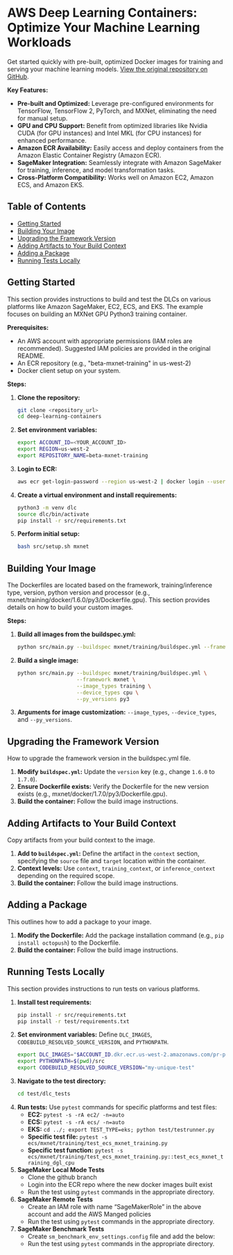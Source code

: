 # AWS Deep Learning Containers: Optimize Your Machine Learning Workloads

Get started quickly with pre-built, optimized Docker images for training and serving your machine learning models.  [View the original repository on GitHub](https://github.com/aws/deep-learning-containers).

**Key Features:**

*   **Pre-built and Optimized:** Leverage pre-configured environments for TensorFlow, TensorFlow 2, PyTorch, and MXNet, eliminating the need for manual setup.
*   **GPU and CPU Support:** Benefit from optimized libraries like Nvidia CUDA (for GPU instances) and Intel MKL (for CPU instances) for enhanced performance.
*   **Amazon ECR Availability:** Easily access and deploy containers from the Amazon Elastic Container Registry (Amazon ECR).
*   **SageMaker Integration:** Seamlessly integrate with Amazon SageMaker for training, inference, and model transformation tasks.
*   **Cross-Platform Compatibility:** Works well on Amazon EC2, Amazon ECS, and Amazon EKS.

## Table of Contents

*   [Getting Started](#getting-started)
*   [Building Your Image](#building-your-image)
*   [Upgrading the Framework Version](#upgrading-the-framework-version)
*   [Adding Artifacts to Your Build Context](#adding-artifacts-to-your-build-context)
*   [Adding a Package](#adding-a-package)
*   [Running Tests Locally](#running-tests-locally)

## Getting Started

This section provides instructions to build and test the DLCs on various platforms like Amazon SageMaker, EC2, ECS, and EKS. The example focuses on building an MXNet GPU Python3 training container.

**Prerequisites:**

*   An AWS account with appropriate permissions (IAM roles are recommended). Suggested IAM policies are provided in the original README.
*   An ECR repository (e.g., "beta-mxnet-training" in us-west-2)
*   Docker client setup on your system.

**Steps:**

1.  **Clone the repository:**
    ```bash
    git clone <repository_url>
    cd deep-learning-containers
    ```
2.  **Set environment variables:**
    ```bash
    export ACCOUNT_ID=<YOUR_ACCOUNT_ID>
    export REGION=us-west-2
    export REPOSITORY_NAME=beta-mxnet-training
    ```
3.  **Login to ECR:**
    ```bash
    aws ecr get-login-password --region us-west-2 | docker login --username AWS --password-stdin $ACCOUNT_ID.dkr.ecr.us-west-2.amazonaws.com
    ```
4.  **Create a virtual environment and install requirements:**
    ```bash
    python3 -m venv dlc
    source dlc/bin/activate
    pip install -r src/requirements.txt
    ```
5.  **Perform initial setup:**
    ```bash
    bash src/setup.sh mxnet
    ```

## Building Your Image

The Dockerfiles are located based on the framework, training/inference type, version, python version and processor (e.g., mxnet/training/docker/1.6.0/py3/Dockerfile.gpu). This section provides details on how to build your custom images.

**Steps:**

1.  **Build all images from the buildspec.yml:**
    ```bash
    python src/main.py --buildspec mxnet/training/buildspec.yml --framework mxnet
    ```
2.  **Build a single image:**
    ```bash
    python src/main.py --buildspec mxnet/training/buildspec.yml \
                       --framework mxnet \
                       --image_types training \
                       --device_types cpu \
                       --py_versions py3
    ```
3.  **Arguments for image customization:** `--image_types`, `--device_types`, and `--py_versions`.

## Upgrading the Framework Version

How to upgrade the framework version in the buildspec.yml file.

1.  **Modify `buildspec.yml`:** Update the `version` key (e.g., change `1.6.0` to `1.7.0`).
2.  **Ensure Dockerfile exists:** Verify the Dockerfile for the new version exists (e.g., mxnet/docker/1.7.0/py3/Dockerfile.gpu).
3.  **Build the container:** Follow the build image instructions.

## Adding Artifacts to Your Build Context

Copy artifacts from your build context to the image.

1.  **Add to `buildspec.yml`:** Define the artifact in the `context` section, specifying the `source` file and `target` location within the container.
2.  **Context levels:**  Use `context`, `training_context`, or `inference_context` depending on the required scope.
3.  **Build the container:**  Follow the build image instructions.

## Adding a Package

This outlines how to add a package to your image.

1.  **Modify the Dockerfile:** Add the package installation command (e.g., `pip install octopush`) to the Dockerfile.
2.  **Build the container:**  Follow the build image instructions.

## Running Tests Locally

This section provides instructions to run tests on various platforms.

1.  **Install test requirements:**
    ```bash
    pip install -r src/requirements.txt
    pip install -r test/requirements.txt
    ```
2.  **Set environment variables:** Define `DLC_IMAGES`, `CODEBUILD_RESOLVED_SOURCE_VERSION`, and `PYTHONPATH`.
    ```bash
    export DLC_IMAGES="$ACCOUNT_ID.dkr.ecr.us-west-2.amazonaws.com/pr-pytorch-training:training-gpu-py3 $ACCOUNT_ID.dkr.ecr.us-west-2.amazonaws.com/pr-mxnet-training:training-gpu-py3"
    export PYTHONPATH=$(pwd)/src
    export CODEBUILD_RESOLVED_SOURCE_VERSION="my-unique-test"
    ```
3.  **Navigate to the test directory:**
    ```bash
    cd test/dlc_tests
    ```
4.  **Run tests:** Use `pytest` commands for specific platforms and test files:
    *   **EC2:** `pytest -s -rA ec2/ -n=auto`
    *   **ECS:** `pytest -s -rA ecs/ -n=auto`
    *   **EKS:**  `cd ../; export TEST_TYPE=eks; python test/testrunner.py`
    *   **Specific test file:** `pytest -s ecs/mxnet/training/test_ecs_mxnet_training.py`
    *   **Specific test function:** `pytest -s ecs/mxnet/training/test_ecs_mxnet_training.py::test_ecs_mxnet_training_dgl_cpu`
5.  **SageMaker Local Mode Tests**
    *   Clone the github branch
    *   Login into the ECR repo where the new docker images built exist
    *   Run the test using `pytest` commands in the appropriate directory.
6.  **SageMaker Remote Tests**
    *   Create an IAM role with name “SageMakerRole” in the above account and add the AWS Manged policies
    *   Run the test using `pytest` commands in the appropriate directory.
7.  **SageMaker Benchmark Tests**
    *   Create `sm_benchmark_env_settings.config` file and add the below:
    *   Run the test using `pytest` commands in the appropriate directory.